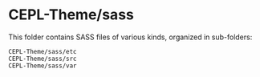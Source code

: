 # CEPL-Theme/sass

This folder contains SASS files of various kinds, organized in sub-folders:

    CEPL-Theme/sass/etc
    CEPL-Theme/sass/src
    CEPL-Theme/sass/var

